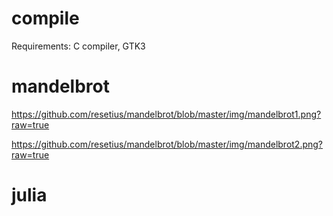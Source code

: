 # compile

Requirements: C compiler, GTK3

# mandelbrot

https://github.com/resetius/mandelbrot/blob/master/img/mandelbrot1.png?raw=true

https://github.com/resetius/mandelbrot/blob/master/img/mandelbrot2.png?raw=true

# julia

